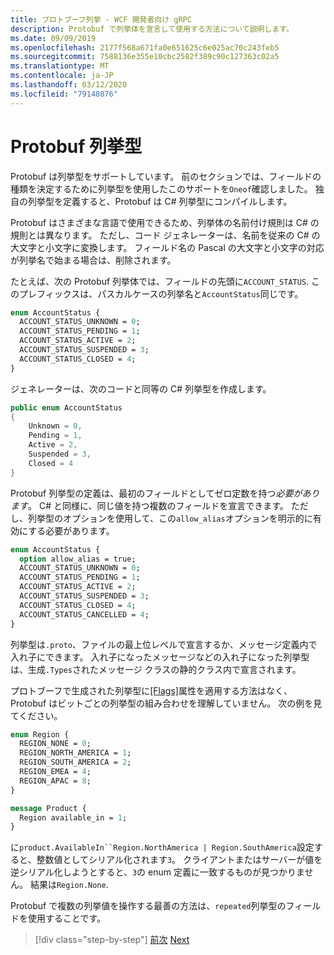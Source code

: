 ```yaml
---
title: プロトブーフ列挙 - WCF 開発者向け gRPC
description: Protobuf で列挙体を宣言して使用する方法について説明します。
ms.date: 09/09/2019
ms.openlocfilehash: 2177f568a671fa0e651625c6e025ac70c243feb5
ms.sourcegitcommit: 7588136e355e10cbc2582f389c90c127363c02a5
ms.translationtype: MT
ms.contentlocale: ja-JP
ms.lasthandoff: 03/12/2020
ms.locfileid: "79148076"
---
```

# <a name="protobuf-enumerations"></a>Protobuf 列挙型

Protobuf は列挙型をサポートしています。 前のセクションでは、フィールドの種類を決定するために列挙型を使用したこのサポートを`Oneof`確認しました。 独自の列挙型を定義すると、Protobuf は C# 列挙型にコンパイルします。

Protobuf はさまざまな言語で使用できるため、列挙体の名前付け規則は C# の規則とは異なります。 ただし、コード ジェネレーターは、名前を従来の C# の大文字と小文字に変換します。 フィールド名の Pascal の大文字と小文字の対応が列挙名で始まる場合は、削除されます。

たとえば、次の Protobuf 列挙体では、フィールドの先頭に`ACCOUNT_STATUS`. このプレフィックスは、パスカルケースの列挙名と`AccountStatus`同じです。

```protobuf
enum AccountStatus {
  ACCOUNT_STATUS_UNKNOWN = 0;
  ACCOUNT_STATUS_PENDING = 1;
  ACCOUNT_STATUS_ACTIVE = 2;
  ACCOUNT_STATUS_SUSPENDED = 3;
  ACCOUNT_STATUS_CLOSED = 4;
}
```

ジェネレーターは、次のコードと同等の C# 列挙型を作成します。

```csharp
public enum AccountStatus
{
    Unknown = 0,
    Pending = 1,
    Active = 2,
    Suspended = 3,
    Closed = 4
}
```

Protobuf 列挙型の定義は、最初のフィールドとしてゼロ定数を持つ*必要があります*。 C# と同様に、同じ値を持つ複数のフィールドを宣言できます。 ただし、列挙型のオプションを使用して、この`allow_alias`オプションを明示的に有効にする必要があります。

```protobuf
enum AccountStatus {
  option allow_alias = true;
  ACCOUNT_STATUS_UNKNOWN = 0;
  ACCOUNT_STATUS_PENDING = 1;
  ACCOUNT_STATUS_ACTIVE = 2;
  ACCOUNT_STATUS_SUSPENDED = 3;
  ACCOUNT_STATUS_CLOSED = 4;
  ACCOUNT_STATUS_CANCELLED = 4;
}
```

列挙型は`.proto`、ファイルの最上位レベルで宣言するか、メッセージ定義内で入れ子にできます。 入れ子になったメッセージなどの入れ子になった列挙型は、生成`.Types`されたメッセージ クラスの静的クラス内で宣言されます。

プロトブーフで生成された列挙型に[[Flags]](xref:System.FlagsAttribute)属性を適用する方法はなく、Protobuf はビットごとの列挙型の組み合わせを理解していません。 次の例を見てください。

```protobuf
enum Region {
  REGION_NONE = 0;
  REGION_NORTH_AMERICA = 1;
  REGION_SOUTH_AMERICA = 2;
  REGION_EMEA = 4;
  REGION_APAC = 8;
}

message Product {
  Region available_in = 1;
}
```

に`product.AvailableIn``Region.NorthAmerica | Region.SouthAmerica`設定すると、整数値としてシリアル化されます`3`。 クライアントまたはサーバーが値を逆シリアル化しようとすると、`3`の enum 定義に一致するものが見つかりません。 結果は`Region.None`.

Protobuf で複数の列挙値を操作する最善の方法は、`repeated`列挙型のフィールドを使用することです。

>[!div class="step-by-step"]
>[前次](protobuf-any-oneof.md)
>[Next](protobuf-maps.md)
